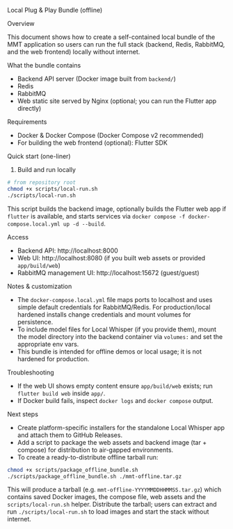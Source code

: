 Local Plug & Play Bundle (offline)

Overview

This document shows how to create a self-contained local bundle of the MMT application so users can run the full stack (backend, Redis, RabbitMQ, and the web frontend) locally without internet.

What the bundle contains

- Backend API server (Docker image built from `backend/`)
- Redis
- RabbitMQ
- Web static site served by Nginx (optional; you can run the Flutter app directly)

Requirements

- Docker & Docker Compose (Docker Compose v2 recommended)
- For building the web frontend (optional): Flutter SDK

Quick start (one-liner)

1) Build and run locally

```bash
# from repository root
chmod +x scripts/local-run.sh
./scripts/local-run.sh
```

This script builds the backend image, optionally builds the Flutter web app if `flutter` is available, and starts services via `docker compose -f docker-compose.local.yml up -d --build`.

Access

- Backend API: http://localhost:8000
- Web UI: http://localhost:8080 (if you built web assets or provided `app/build/web`)
- RabbitMQ management UI: http://localhost:15672 (guest/guest)

Notes & customization

- The `docker-compose.local.yml` file maps ports to localhost and uses simple default credentials for RabbitMQ/Redis. For production/local hardened installs change credentials and mount volumes for persistence.
- To include model files for Local Whisper (if you provide them), mount the model directory into the backend container via `volumes:` and set the appropriate env vars.
- This bundle is intended for offline demos or local usage; it is not hardened for production.

Troubleshooting

- If the web UI shows empty content ensure `app/build/web` exists; run `flutter build web` inside `app/`.
- If Docker build fails, inspect `docker logs` and `docker compose` output.

Next steps

- Create platform-specific installers for the standalone Local Whisper app and attach them to GitHub Releases.
- Add a script to package the web assets and backend image (tar + compose) for distribution to air-gapped environments.
 - To create a ready-to-distribute offline tarball run:

```bash
chmod +x scripts/package_offline_bundle.sh
./scripts/package_offline_bundle.sh ./mmt-offline.tar.gz
```

This will produce a tarball (e.g. `mmt-offline-YYYYMMDDHHMMSS.tar.gz`) which contains saved Docker images, the compose file, web assets and the `scripts/local-run.sh` helper. Distribute the tarball; users can extract and run `./scripts/local-run.sh` to load images and start the stack without internet.
